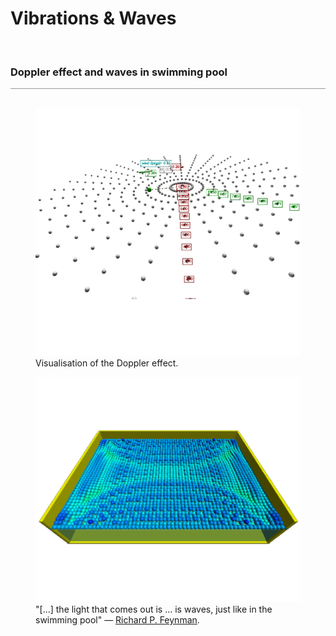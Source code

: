 <a name="waves"></a>
# Vibrations &amp; Waves
<div class="header_line"><br/></div>

### Doppler effect and waves in swimming pool
<div style="border-top: 1px solid #999999"><br/></div>

<div class="double_image">
<figure class="left_image">
  <a href="doppler.html">
    <img alt="Doppler effect" src="./images/doppler_effect.png" title="Click to animate"/>
  </a>
  <figcaption>Visualisation of the Doppler effect.</figcaption>
</figure>
<figure class="right_image">
  <a href="waves/pool.html">
    <img alt="Swimming pool" src="./images/pool.png" title="Click to animate"/>
  </a>
  <figcaption>"[...] the light that comes out is … is waves, just like in the swimming pool" &mdash; 
  <a href="https://www.youtube.com/watch?v=1qQQXTMih1A">Richard P. Feynman</a>.
  </figcaption>
</figure>
</div>
<p style="clear: both;"></p>
